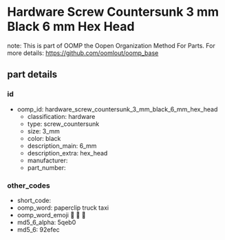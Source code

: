 # Hardware Screw Countersunk 3 mm Black 6 mm Hex Head  

note: This is part of OOMP the Oopen Organization Method For Parts. For more details: https://github.com/oomlout/oomp_base

##  part details





### id
* oomp_id: hardware_screw_countersunk_3_mm_black_6_mm_hex_head
  * classification: hardware
  * type: screw_countersunk
  * size: 3_mm
  * color: black
  * description_main: 6_mm
  * description_extra: hex_head
  * manufacturer: 
  * part_number: 

### other_codes
* short_code: 
* oomp_word: paperclip truck taxi
* oomp_word_emoji :paperclip: :truck: :taxi:
* md5_6_alpha: 5qeb0
* md5_6: 92efec